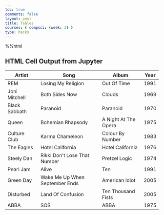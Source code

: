 ```yaml
---
toc: true
comments: false
layout: post
title: Tables
courses: { compsci: {week: 3} }
type: hacks
---
```

%%html

<h2>HTML Cell Output from Jupyter</h2>

<!-- Body contains the contents of the Document -->
<body>
    <table class="table">
        <thead>
            <tr>
                <th>Artist</th>
                <th>Song</th>
                <th>Album</th>
                <th>Year</th>
            </tr>
        </thead>
        <tbody>
            <tr>
                <td>REM</td>
                <td>Losing My Religion</td>
                <td>Out Of Time</td>
                <td>1991</td>
            </tr>
            <tr>
                <td>Joni Mitchell</td>
                <td>Both Sides Now</td>
                <td>Clouds</td>
                <td>1969</td>
            </tr>
            <tr>
                <td>Black Sabbath</td>
                <td>Paranoid</td>
                <td>Paranoid</td>
                <td>1970</td>
            </tr>
            <tr>
                <td>Queen</td>
                <td>Bohemian Rhapsody</td>
                <td>A Night At The Opera</td>
                <td>1975</td>
            </tr>
            <tr>
                <td>Culture Club</td>
                <td>Karma Chameleon</td>
                <td>Colour By Number</td>
                <td>1983</td>
            </tr>
            <tr>
                <td>The Eagles</td>
                <td>Hotel California</td>
                <td>Hotel California</td>
                <td>1976</td>
            </tr>
            <tr>
                <td>Steely Dan</td>
                <td>Rikki Don't Lose That Number</td>
                <td>Pretzel Logic</td>
                <td>1974</td>
            </tr>
            <tr>
                <td>Pearl Jam</td>
                <td>Alive</td>
                <td>Ten</td>
                <td>1991</td>
            </tr>
            <tr>
                <td>Green Day</td>
                <td>Wake Me Up When September Ends</td>
                <td>American Idiot</td>
                <td>2005</td>
            </tr>
            <tr>
                <td>Disturbed</td>
                <td>Land Of Confusion</td>
                <td>Ten Thousand Fists</td>
                <td>2005</td>
            </tr>
            <tr>
                <td>ABBA</td>
                <td>SOS</td>
                <td>ABBA</td>
                <td>1975</td>
            </tr>
        </tbody>
    </table>
</body>